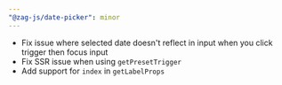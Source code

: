 ```yaml
---
"@zag-js/date-picker": minor
---
```


- Fix issue where selected date doesn't reflect in input when you click trigger then focus input
- Fix SSR issue when using `getPresetTrigger`
- Add support for `index` in `getLabelProps`
